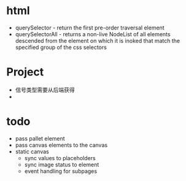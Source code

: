 # html
* querySelector - return the first pre-order traversal element
* querySelectorAll - returns a non-live NodeList of all elements descended from the element on which it is inoked that match the specified group of the css selectors


# Project
* 信号类型需要从后端获得
* 

# todo
* pass pallet element
* pass canvas elements to the canvas
* static canvas
  + sync values to placeholders
  + sync image status to element
  + event handling for subpages
